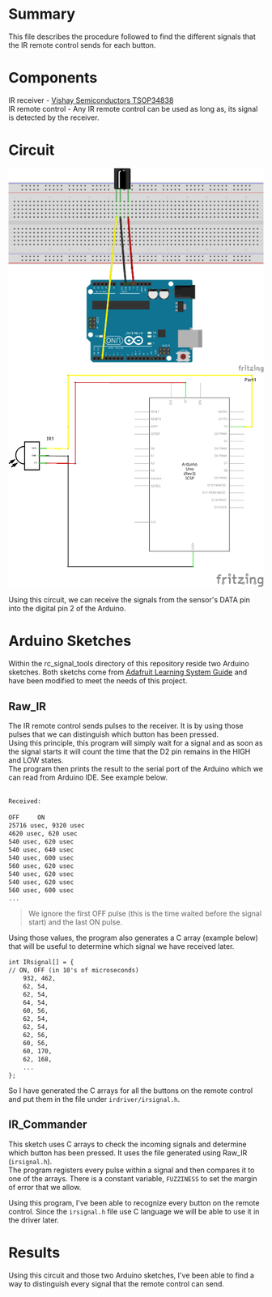 # Summary
This file describes the procedure followed to find the different signals that the IR remote control sends for each button.

# Components
IR receiver - [Vishay Semiconductors TSOP34838](https://www.vishay.com/docs/82489/tsop322.pdf)  
IR remote control - Any IR remote control can be used as long as, its signal is detected by the receiver.

# Circuit
![IR Remote signals finder diagram](https://github.com/BrianDelalex/simple-ir-driver/blob/main/media/ir_signals.png)  
![IR remote signals finder schema](https://github.com/BrianDelalex/simple-ir-driver/blob/main/media/ir_signals_schem.png)  

Using this circuit, we can receive the signals from the sensor's DATA pin into the digital pin 2 of the Arduino. 

# Arduino Sketches
Within the rc_signal_tools directory of this repository reside two Arduino sketches. Both sketchs come from [Adafruit Learning System Guide](https://github.com/adafruit/Adafruit_Learning_System_Guides) and have been modified to meet the needs of this project.

## Raw_IR
The IR remote control sends pulses to the receiver. It is by using those pulses that we can distinguish which button has been pressed.  
Using this principle, this program will simply wait for a signal and as soon as the signal starts it will count the time that the D2 pin remains in the HIGH and LOW states.  
The program then prints the result to the serial port of the Arduino which we can read from Arduino IDE. See example below.
```

Received: 

OFF 	ON
25716 usec, 9320 usec
4620 usec, 620 usec
540 usec, 620 usec
540 usec, 640 usec
540 usec, 600 usec
560 usec, 620 usec
540 usec, 620 usec
540 usec, 620 usec
560 usec, 600 usec
...
```
> We ignore the first OFF pulse (this is the time waited before the signal start) and the last ON pulse.

Using those values, the program also generates a C array (example below) that will be useful to determine which signal we have received later. 
```
int IRsignal[] = {
// ON, OFF (in 10's of microseconds)
    932, 462,
    62, 54,
    62, 54,
    64, 54,
    60, 56,
    62, 54,
    62, 54,
    62, 56,
    60, 56,
    60, 170,
    62, 168,
    ...
};
```

So I have generated the C arrays for all the buttons on the remote control and put them in the file under `irdriver/irsignal.h`.

## IR_Commander
This sketch uses C arrays to check the incoming signals and determine which button has been pressed. It uses the file generated using Raw_IR (`irsignal.h`).  
The program registers every pulse within a signal and then compares it to one of the arrays. There is a constant variable, `FUZZINESS` to set the margin of error that we allow.

Using this program, I've been able to recognize every button on the remote control. Since the `irsignal.h` file use C language we will be able to use it in the driver later.

# Results
Using this circuit and those two Arduino sketches, I've been able to find a way to distinguish every signal that the remote control can send.